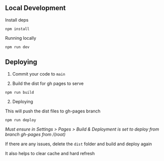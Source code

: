 ## Local Development

Install deps

`npm install`

Running locally

`npm run dev`

## Deploying

1. Commit your code to `main`

1. Build the dist for gh pages to serve

`npm run build` 

2. Deploying

This will push the dist files to gh-pages branch

`npm run deploy`

_Must ensure in Settings > Pages > Build & Deployment is set to deploy from branch gh-pages from /(root)_

If there are any issues, delete the `dist` folder and build and deploy again

It also helps to clear cache and hard refresh